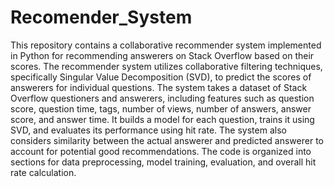 # Recomender_System
This repository contains a collaborative recommender system implemented in Python for recommending answerers on Stack Overflow based on their scores. The recommender system utilizes collaborative filtering techniques, specifically Singular Value Decomposition (SVD), to predict the scores of answerers for individual questions. The system takes a dataset of Stack Overflow questioners and answerers, including features such as question score, question time, tags, number of views, number of answers, answer score, and answer time. It builds a model for each question, trains it using SVD, and evaluates its performance using hit rate. The system also considers similarity between the actual answerer and predicted answerer to account for potential good recommendations. The code is organized into sections for data preprocessing, model training, evaluation, and overall hit rate calculation. 
